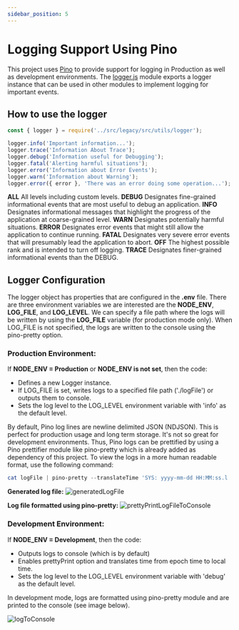 ```yaml
---
sidebar_position: 5
---
```


# Logging Support Using Pino

This project uses [Pino](http://getpino.io/#/) to provide support for logging in Production as well as development environments. The [logger.js](../../../../legacy/src/utils/logger.js) module exports a logger instance that can be used in other modules to implement logging for important events.

## How to use the logger

```javascript
const { logger } = require('../src/legacy/src/utils/logger');

logger.info('Important information...');
logger.trace('Information About Trace');
logger.debug('Information useful for Debugging');
logger.fatal('Alerting harmful situations');
logger.error('Information about Error Events');
logger.warn('Information about Warning');
logger.error({ error }, 'There was an error doing some operation...');
```

**ALL** All levels including custom levels.
**DEBUG** Designates fine-grained informational events that are most useful to debug an application.
**INFO** Designates informational messages that highlight the progress of the application at coarse-grained level.
**WARN** Designates potentially harmful situations.
**ERROR** Designates error events that might still allow the application to continue running.
**FATAL** Designates very severe error events that will presumably lead the application to abort.
**OFF** The highest possible rank and is intended to turn off logging.
**TRACE** Designates finer-grained informational events than the DEBUG.

## Logger Configuration

The logger object has properties that are configured in the **.env** file. There are three environment variables we are interested are the **NODE_ENV**, **LOG_FILE**, and **LOG_LEVEL**. We can specify a file path where the logs will be written by using the **LOG_FILE** variable (for production mode only). When LOG_FILE is not specified, the logs are written to the console using the pino-pretty option.

### Production Environment:

If **NODE_ENV = Production** or **NODE_ENV is not set**, then the code:

- Defines a new Logger instance.
- If LOG_FILE is set, writes logs to a specified file path ('./logFile') or outputs them to console.
- Sets the log level to the LOG_LEVEL environment variable with 'info' as the default level.

By default, Pino log lines are newline delimited JSON (NDJSON). This is perfect for production usage and long term storage. It's not so great for development environments. Thus, Pino logs can be prettified by using a Pino prettifier module like pino-pretty which is already added as dependency of this project. To view the logs in a more human readable format, use the following command:

```powershell
cat logFile | pino-pretty --translateTime 'SYS: yyyy-mm-dd HH:MM:ss.l '
```

**Generated log file:**
![generatedLogFile](../../static/img/generatedLogFile.png)

**Log file formatted using pino-pretty:**
![prettyPrintLogFileToConsole](../../static/img/prettyPrintLogFileToConsole.png)

### Development Environment:

If **NODE_ENV = Development**, then the code:

- Outputs logs to console (which is by default)
- Enables prettyPrint option and translates time from epoch time to local time.
- Sets the log level to the LOG_LEVEL environment variable with 'debug' as the default level.

In development mode, logs are formatted using pino-pretty module and are printed to the console (see image below).

![logToConsole](../../static/img/logToConsole.png)
